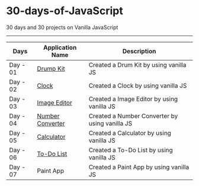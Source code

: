 # 30-days-of-JavaScript
30 days and 30 projects on Vanilla JavaScript

-----------------------------------------------------------------------------------

|Days| Application Name | Description |
|----| ---| --- |
|Day - 01| [Drump Kit](https://gifted-jsdrumkit-amangupta.netlify.app/) | Created a Drum Kit by using vanilla JS |
|Day - 02| [Clock](https://js-analog-clock-amangupta.netlify.app/)  | Created a Clock by using vanilla JS |
|Day - 03| [Image Editor](https://js-image-editor-amangupta.netlify.app/)  | Created a Image Editor by using vanilla JS |
|Day - 04| [Number Converter](https://js-number-converter-amangupta.netlify.app/)  | Created a Number Converter by using vanilla JS |
|Day - 05| [Calculator](https://calculator-amangupta.netlify.app/)  | Created a Calculator by using vanilla JS |
|Day - 06| [To-Do List](https://to-do-app-amangupta.netlify.app/)  | Created a To-Do List by using vanilla JS |
|Day - 07| Paint App  | Created a Paint App by using vanilla JS |

